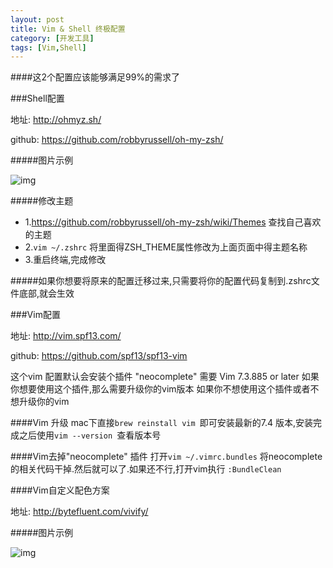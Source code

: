 ```yaml
---
layout: post
title: Vim & Shell 终极配置
category: [开发工具]
tags: [Vim,Shell]
---
```


####这2个配置应该能够满足99%的需求了

###Shell配置

地址: <http://ohmyz.sh/>

github:  <https://github.com/robbyrussell/oh-my-zsh/>

#####图片示例

![img](http://pic.woowen.com/shell.png)

#####修改主题

* 1.<https://github.com/robbyrussell/oh-my-zsh/wiki/Themes> 查找自己喜欢的主题
* 2.```vim ~/.zshrc``` 将里面得ZSH_THEME属性修改为上面页面中得主题名称
* 3.重启终端,完成修改

#####如果你想要将原来的配置迁移过来,只需要将你的配置代码复制到.zshrc文件底部,就会生效

###Vim配置

地址: <http://vim.spf13.com/>

github: <https://github.com/spf13/spf13-vim>

这个vim 配置默认会安装个插件 "neocomplete" 需要 Vim 7.3.885 or later
如果你想要使用这个插件,那么需要升级你的vim版本
如果你不想使用这个插件或者不想升级你的vim

####Vim 升级
mac下直接```brew reinstall vim ```即可安装最新的7.4 版本,安装完成之后使用```vim --version ```查看版本号

####Vim去掉"neocomplete" 插件
打开```vim ~/.vimrc.bundles``` 将neocomplete的相关代码干掉.然后就可以了.如果还不行,打开vim执行 ```:BundleClean```

####Vim自定义配色方案

地址: <http://bytefluent.com/vivify/>

#####图片示例

![img](http://pic.woowen.com/vim.png)
